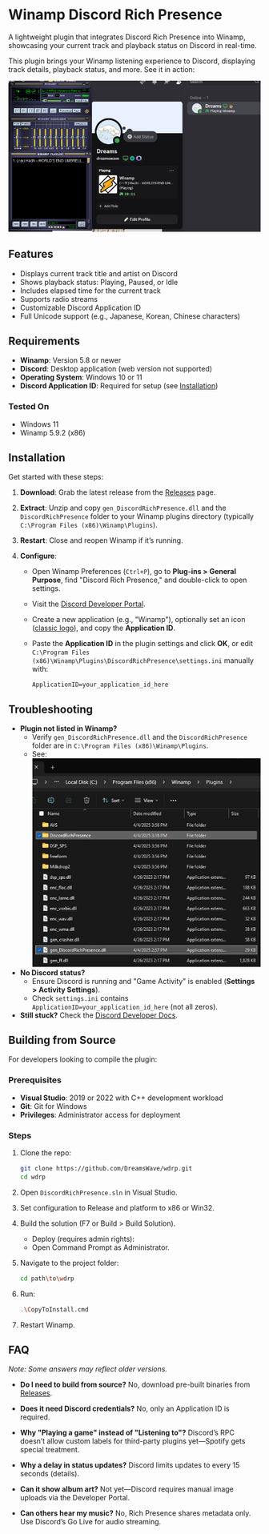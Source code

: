 # Winamp Discord Rich Presence

A lightweight plugin that integrates Discord Rich Presence into Winamp, showcasing your current track and playback status on Discord in real-time.

This plugin brings your Winamp listening experience to Discord, displaying track details, playback status, and more. See it in action:

![Rich Presence Example](Images/Example.webp "Discord showing Winamp track details")

## Features

- Displays current track title and artist on Discord
- Shows playback status: Playing, Paused, or Idle
- Includes elapsed time for the current track
- Supports radio streams
- Customizable Discord Application ID
- Full Unicode support (e.g., Japanese, Korean, Chinese characters)

## Requirements

- **Winamp**: Version 5.8 or newer
- **Discord**: Desktop application (web version not supported)
- **Operating System**: Windows 10 or 11
- **Discord Application ID**: Required for setup (see [Installation](#installation))

### Tested On

- Windows 11
- Winamp 5.9.2 (x86)

## Installation

Get started with these steps:

1. **Download**: Grab the latest release from the [Releases](https://github.com/DreamsWave/wdrp/releases) page.
2. **Extract**: Unzip and copy `gen_DiscordRichPresence.dll` and the `DiscordRichPresence` folder to your Winamp plugins directory (typically `C:\Program Files (x86)\Winamp\Plugins`).
3. **Restart**: Close and reopen Winamp if it’s running.
4. **Configure**:

   - Open Winamp Preferences (`Ctrl+P`), go to **Plug-ins > General Purpose**, find "Discord Rich Presence," and double-click to open settings.
   - Visit the [Discord Developer Portal](https://discord.com/developers/applications).
   - Create a new application (e.g., "Winamp"), optionally set an icon ([classic logo](https://commons.wikimedia.org/wiki/File:Winamp-logo.png)), and copy the **Application ID**.
   - Paste the **Application ID** in the plugin settings and click **OK**, or edit `C:\Program Files (x86)\Winamp\Plugins\DiscordRichPresence\settings.ini` manually with:

     ```
     ApplicationID=your_application_id_here
     ```

## Troubleshooting

- **Plugin not listed in Winamp?**
  - Verify `gen_DiscordRichPresence.dll` and the `DiscordRichPresence` folder are in `C:\Program Files (x86)\Winamp\Plugins`.
  - See: ![Plugins Folder](Images/Plugins_folder.jpg "Correct folder structure")
- **No Discord status?**
  - Ensure Discord is running and "Game Activity" is enabled (**Settings > Activity Settings**).
  - Check `settings.ini` contains `ApplicationID=your_application_id_here` (not all zeros).
- **Still stuck?** Check the [Discord Developer Docs](https://discord.com/developers/docs/rich-presence/overview).

## Building from Source

For developers looking to compile the plugin:

### Prerequisites

- **Visual Studio**: 2019 or 2022 with C++ development workload
- **Git**: Git for Windows
- **Privileges**: Administrator access for deployment

### Steps

1. Clone the repo:

   ```sh
   git clone https://github.com/DreamsWave/wdrp.git
   cd wdrp
   ```

2. Open `DiscordRichPresence.sln` in Visual Studio.
3. Set configuration to Release and platform to x86 or Win32.
4. Build the solution (F7 or Build > Build Solution).
   - Deploy (requires admin rights):
   - Open Command Prompt as Administrator.
5. Navigate to the project folder:

   ```sh
   cd path\to\wdrp
   ```

6. Run:

   ```sh
   .\CopyToInstall.cmd
   ```

7. Restart Winamp.

## FAQ

_Note: Some answers may reflect older versions._

- **Do I need to build from source?**
  No, download pre-built binaries from [Releases](https://github.com/dreamswave/wdrp/releases).

- **Does it need Discord credentials?**
  No, only an Application ID is required.

- **Why "Playing a game" instead of "Listening to"?**
  Discord’s RPC doesn’t allow custom labels for third-party plugins yet—Spotify gets special treatment.

- **Why a delay in status updates?**
  Discord limits updates to every 15 seconds (details).

- **Can it show album art?**
  Not yet—Discord requires manual image uploads via the Developer Portal.

- **Can others hear my music?**
  No, Rich Presence shares metadata only. Use Discord’s Go Live for audio streaming.
